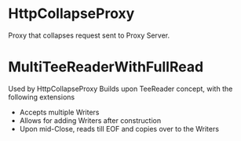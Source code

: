 # HttpCollapseProxy
Proxy that collapses request sent to Proxy Server.

# MultiTeeReaderWithFullRead
Used by HttpCollapseProxy
Builds upon TeeReader concept, with the following extensions
* Accepts multiple Writers
* Allows for adding Writers after construction
* Upon mid-Close, reads till EOF and copies over to the Writers
